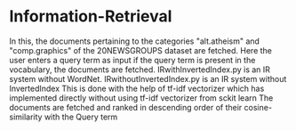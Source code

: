 # Information-Retrieval
In this, the documents pertaining to the categories "alt.atheism" and "comp.graphics" of the 20NEWSGROUPS dataset are fetched.
Here the user enters a query term as input if the query term is present in the vocabulary, the documents are fetched.
IRwithInvertedIndex.py is an IR system without WordNet.
IRwithoutInvertedIndex.py is an IR system without InvertedIndex
This is done with the help of tf-idf vectorizer which has implemented directly without using tf-idf vectorizer from sckit learn
The documents are fetched and ranked in descending order of their cosine-similarity with the Query term
